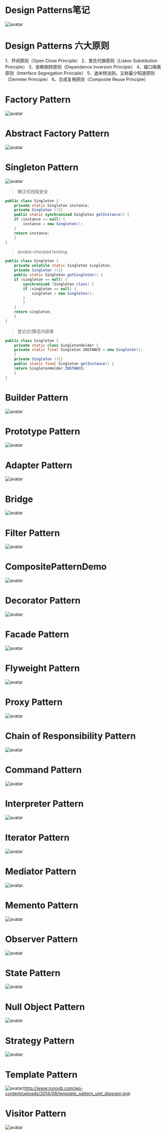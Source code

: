 # Design Patterns笔记
![avatar](http://www.runoob.com/wp-content/uploads/2014/08/the-relationship-between-design-patterns.jpg)

# Design Patterns 六大原则
1、开闭原则（Open Close Principle）
2、里氏代换原则（Liskov Substitution Principle）
3、依赖倒转原则（Dependence Inversion Principle）
4、接口隔离原则（Interface Segregation Principle）
5、迪米特法则，又称最少知道原则（Demeter Principle）
6、合成复用原则（Composite Reuse Principle）
# Factory Pattern
![avatar](http://www.runoob.com/wp-content/uploads/2014/08/factory_pattern_uml_diagram.jpg)
# Abstract Factory Pattern
![avatar](http://www.runoob.com/wp-content/uploads/2014/08/abstractfactory_pattern_uml_diagram.jpg)
# Singleton Pattern
![avatar](http://www.runoob.com/wp-content/uploads/2014/08/singleton_pattern_uml_diagram.jpg)
> 懒汉式线程安全

```java
public class Singleton {
    private static Singleton instance;  
    private Singleton (){}  
    public static synchronized Singleton getInstance() {  
    if (instance == null) {  
        instance = new Singleton();  
    }  
    return instance;  
    }  
}
```
>double-checked locking

```java
public class Singleton {  
    private volatile static Singleton singleton;  
    private Singleton (){}  
    public static Singleton getSingleton() {  
    if (singleton == null) {  
        synchronized (Singleton.class) {  
        if (singleton == null) {  
            singleton = new Singleton();  
        }  
        }  
    }  
    return singleton;  
    }  
}  
```

> 登记式/静态内部类

```java
public class Singleton {  
    private static class SingletonHolder {  
    private static final Singleton INSTANCE = new Singleton();  
    }  
    private Singleton (){}  
    public static final Singleton getInstance() {  
    return SingletonHolder.INSTANCE;  
    }  
}   
```
# Builder Pattern
![avatar](http://www.runoob.com/wp-content/uploads/2014/08/builder_pattern_uml_diagram.jpg)
# Prototype Pattern
![avatar](http://www.runoob.com/wp-content/uploads/2014/08/prototype_pattern_uml_diagram.jpg)

# Adapter Pattern
![avatar](http://www.runoob.com/wp-content/uploads/2014/08/adapter_pattern_uml_diagram.jpg)

# Bridge
![avatar](http://www.runoob.com/wp-content/uploads/2014/08/bridge_pattern_uml_diagram.jpg)

# Filter Pattern
![avatar](http://www.runoob.com/wp-content/uploads/2014/08/filter_pattern_uml_diagram.jpg)

# CompositePatternDemo
![avatar](http://www.runoob.com/wp-content/uploads/2014/08/composite_pattern_uml_diagram.jpg)

# Decorator Pattern
![avatar](http://www.runoob.com/wp-content/uploads/2014/08/decorator_pattern_uml_diagram.jpg)
# Facade Pattern
![avatar](http://www.runoob.com/wp-content/uploads/2014/08/facade_pattern_uml_diagram.jpg)
# Flyweight Pattern
![avatar](http://www.runoob.com/wp-content/uploads/2014/08/flyweight_pattern_uml_diagram.jpg)

# Proxy Pattern
![avatar](http://www.runoob.com/wp-content/uploads/2014/08/proxy_pattern_uml_diagram.jpg)
# Chain of Responsibility Pattern
![avatar](http://www.runoob.com/wp-content/uploads/2014/08/chain_pattern_uml_diagram.jpg)
# Command Pattern
![avatar](http://www.runoob.com/wp-content/uploads/2014/08/command_pattern_uml_diagram.jpg)
# Interpreter Pattern
![avatar](http://www.runoob.com/wp-content/uploads/2014/08/interpreter_pattern_uml_diagram.jpg)
# Iterator Pattern
![avatar](http://www.runoob.com/wp-content/uploads/2014/08/iterator_pattern_uml_diagram.jpg)
# Mediator Pattern
![avatar](http://www.runoob.com/wp-content/uploads/2014/08/mediator_pattern_uml_diagram.jpg).
# Memento Pattern
![avatar](http://www.runoob.com/wp-content/uploads/2014/08/memento_pattern_uml_diagram.jpg)
# Observer Pattern
![avatar](http://www.runoob.com/wp-content/uploads/2014/08/observer_pattern_uml_diagram.jpg)
# State Pattern
![avatar](http://www.runoob.com/wp-content/uploads/2014/08/state_pattern_uml_diagram.jpg)

# Null Object Pattern
![avatar](http://www.runoob.com/wp-content/uploads/2014/08/null_pattern_uml_diagram.jpg)
# Strategy Pattern
![avatar](http://www.runoob.com/wp-content/uploads/2014/08/strategy_pattern_uml_diagram.jpg)
# Template Pattern
![avatar](http://www.runoob.com/wp-content/uploads/2014/08/visitor_pattern_uml_diagram.jpg)(http://www.runoob.com/wp-content/uploads/2014/08/template_pattern_uml_diagram.jpg)
# Visitor Pattern
![avatar](http://www.runoob.com/wp-content/uploads/2014/08/visitor_pattern_uml_diagram.jpg)
